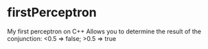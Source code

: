 # firstPerceptron
My first perceptron on C++
Allows you to determine the result of the conjunction: <0.5 => false; >0.5 => true
